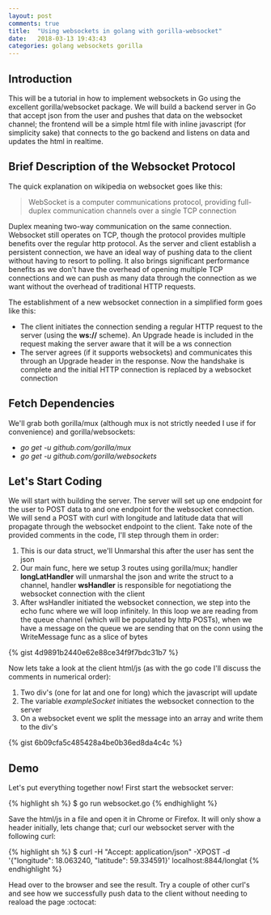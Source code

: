 ```yaml
---
layout: post
comments: true
title:  "Using websockets in golang with gorilla-websocket"
date:   2018-03-13 19:43:43
categories: golang websockets gorilla
---
```


## Introduction
This will be a tutorial in how to implement websockets in Go using the excellent gorilla/websocket package.
We will build a backend server in Go that accept json from the user and pushes that data on the websocket channel; the frontend will be a simple html file with inline javascript (for simplicity sake) that connects to the go backend and listens on data and updates the html in realtime.

## Brief Description of the Websocket Protocol
The quick explanation on wikipedia on websocket goes like this:

> WebSocket is a computer communications protocol, providing full-duplex communication channels over a single TCP connection

Duplex meaning two-way communication on the same connection. Websocket still operates on TCP, though the protocol provides multiple benefits over the regular http protocol. As the server and client establish a persistent connection, we have an ideal way of pushing data to the client without having to resort to polling. It also brings significant performance benefits as we don't have the overhead of opening multiple TCP connections and we can push as many data through the connection as we want without the overhead of traditional HTTP requests.

The establishment of a new websocket connection in a simplified form goes like this:
* The client initiates the connection sending a regular HTTP request to the server (using the **ws://** scheme). An Upgrade heade is included in the request making the server aware that it will be a ws connection
* The server agrees (if it supports websockets) and communicates this through an Upgrade header in the response. Now the handshake is complete and the initial HTTP connection is replaced by a websocket connection

## Fetch Dependencies
We'll grab both gorilla/mux (although mux is not strictly needed I use if for convenience) and gorilla/websockets:

* *go get -u github.com/gorilla/mux*
* *go get -u github.com/gorilla/websockets*

## Let's Start Coding
We will start with building the server. The server will set up one endpoint for the user to POST data to and one endpoint for the websocket connection. We will send a POST with curl with longitude and latitude data that will propagate through the websocket endpoint to the client.
Take note of the provided comments in the code, I'll step through them in order:

1. This is our data struct, we'll Unmarshal this after the user has sent the json
2. Our main func, here we setup 3 routes using gorilla/mux; handler **longLatHandler** will unmarshal the json and write the struct to a channel, handler **wsHandler** is responsible for negotiationg the websocket connection with the client
3. After wsHandler initiated the websocket connection, we step into the echo func where we will loop infinitely. In this loop we are reading from the queue channel (which will be populated by http POSTs), when we have a message on the queue we are sending that on the conn using the WriteMessage func as a slice of bytes


{% gist 4d9891b2440e62e88ce34f9f7bdc31b7 %}

Now lets take a look at the client html/js (as with the go code I'll discuss the comments in numerical order):

1. Two div's (one for lat and one for long) which the javascript will update
2. The variable *exampleSocket* initiates the websocket connection to the server
3. On a websocket event we split the message into an array and write them to the div's

{% gist 6b09cfa5c485428a4be0b36ed8da4c4c %}

## Demo
Let's put everything together now! First start the websocket server:

{% highlight sh %}
$ go run websocket.go
{% endhighlight %}

Save the html/js in a file and open it in Chrome or Firefox. It will only show a header initially, lets change that; curl our websocket server with the following curl:

{% highlight sh %}
$ curl -H "Accept: application/json" -XPOST -d '{"longitude": 18.063240, "latitude": 59.334591}' localhost:8844/longlat
{% endhighlight %}

Head over to the browser and see the result. Try a couple of other curl's and see how we successfully push data to the client without needing to reaload the page :octocat:
